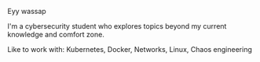 Eyy wassap

I'm a cybersecurity student who explores topics beyond my current knowledge and comfort zone.

Like to work with:
Kubernetes, 
Docker,
Networks,
Linux,
Chaos engineering


